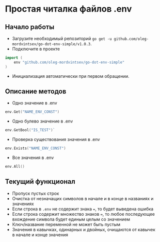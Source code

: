 # Простая читалка файлов .env

## Начало работы

- Загрузите необходимый репозиторий `go get -u github.com/oleg-mordvintsev/go-dot-env-simple/v1.0.3`.
- Подключите в проекте

```go
import (
    env "github.com/oleg-mordvintsev/go-dot-env-simple"
)
```

- Инициализация автоматически при первом обращении.

## Описание методов

- Одно значение в .env

```go
env.Get("NAME_ENV_CONST")
```

- Одно булево значение в .env

```go
env.GetBool("IS_TEST")`
```

- Проверка существования значения в .env

```go
env.Exists("NAME_ENV_CONST")
```

- Все значения в .env

```go
env.All()
```

## Текущий функционал

- Пропуск пустых строк
- Очистка от незначащих символов в начале и в конце в названиях и значениях
- Если строка в `.env` не содержит знака `=`, то будет выведена ошибка
- Если строка содержит множество знаков `=`, то любое последующее вхождение символа будет единым целым со значением
- Ключ/название переменной не может быть пустым
- Значения в кавычках, одинарных и двойных, очищаются от кавычек в начале и конце значения
